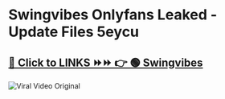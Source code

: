 
 # Swingvibes Onlyfans Leaked - Update Files 5eycu

## <h2><a href="https://clipsfans.com/Swingvibes&ref=git">🔗 Click to LINKS ⏩⏩ 👉 🟢 Swingvibes </a></h2>

<a href="https://clipsfans.com/Swingvibes&ref=git" rel="nofollow" data-target="animated-image.originalLink"><img src="https://i.ibb.co.com/xMMVF88/686577567.gif" alt="Viral Video Original" style="max-width: 100%; display: inline-block;" data-target="animated-image.originalImage"></a>

